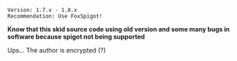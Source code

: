 ```
Version: 1.7.x - 1.8.x
Recommendation: Use FoxSpigot!
```
**__Know that this skid source code using old version and some many bugs in software because spigot not being supported__**

Ups... The author is encrypted (?)
